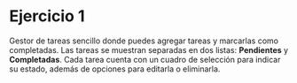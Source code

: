 # Ejercicio 1

Gestor de tareas sencillo donde puedes agregar tareas y marcarlas como
completadas. Las tareas se muestran separadas en dos listas: **Pendientes** y
**Completadas**. Cada tarea cuenta con un cuadro de selección para indicar su
estado, además de opciones para editarla o eliminarla.
